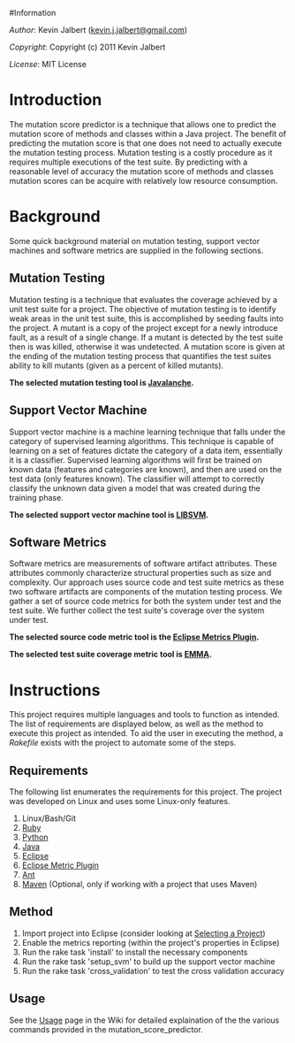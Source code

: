 #Information

*Author*:    Kevin Jalbert  (kevin.j.jalbert@gmail.com)

*Copyright*: Copyright (c) 2011 Kevin Jalbert

*License*: MIT License

# Introduction

The mutation score predictor is a technique that allows one to predict the
mutation score of methods and classes within a Java project. The benefit of
predicting the mutation score is that one does not need to actually execute the
mutation testing process. Mutation testing is a costly procedure as it requires
multiple executions of the test suite. By predicting with a reasonable level
of accuracy the mutation score of methods and classes mutation scores can be
acquire with relatively low resource consumption.

# Background

Some quick background material on mutation testing, support vector machines and
software metrics are supplied in the following sections.

## Mutation Testing

Mutation testing is a technique that evaluates the coverage achieved by a unit
test suite for a project. The objective of mutation testing is to identify weak
areas in the unit test suite, this is accomplished by seeding faults into the
project. A mutant is a copy of the project except for a newly introduce fault,
as a result of a single change. If a mutant is detected by the test suite then
is was killed, otherwise it was undetected. A mutation score is given at the
ending of the mutation testing process that quantifies the test suites ability
to kill mutants (given as a percent of killed mutants).

**The selected mutation testing tool is [Javalanche][8].**

## Support Vector Machine

Support vector machine is a machine learning technique that falls under the
category of  supervised learning algorithms. This technique is capable of
learning on a set of features dictate the category of a data item, essentially
it is a classifier. Supervised learning algorithms will first be trained on
known data (features and categories are known), and then are used on the test
data (only features known). The classifier will attempt to correctly classify
the unknown data given a model that was created during the training phase.

**The selected support vector machine tool is [LIBSVM][9].**

## Software Metrics

Software metrics are measurements of software artifact attributes. These
attributes commonly characterize structural properties such as size and
complexity. Our approach uses source code and test suite metrics as these two
software artifacts are components of the mutation testing process. We gather a
set of source code metrics for both the system under test and the test suite.
We further collect the test suite's coverage over the system under test.

**The selected source code metric tool is the [Eclipse Metrics Plugin][5].**

**The selected test suite coverage metric tool is [EMMA][10].**

# Instructions

This project requires multiple languages and tools to function as intended. The
list of requirements are displayed below, as well as the method to execute this
project as intended. To aid the user in executing the method, a _Rakefile_
exists with the project to automate some of the steps.

## Requirements

The following list enumerates the requirements for this project. The project
was developed on Linux and uses some Linux-only features.

1. Linux/Bash/Git
3. [Ruby][1]
4. [Python][2]
5. [Java][3]
6. [Eclipse][4]
7. [Eclipse Metric Plugin][5]
8. [Ant][6]
9. [Maven][7] (Optional, only if working with a project that uses Maven)

## Method

1. Import project into Eclipse (consider looking at [Selecting a Project][12])
2. Enable the metrics reporting (within the project's properties in Eclipse)
3. Run the rake task 'install' to install the necessary components
4. Run the rake task 'setup_svm' to build up the support vector machine
5. Run the rake task 'cross_validation' to test the cross validation accuracy

## Usage

See the [Usage][11] page in the Wiki for detailed explaination of the the
various commands provided in the mutation_score_predictor.

  [1]: http://www.ruby-lang.org/en/ "Ruby"
  [2]: http://www.python.org/ "Python"
  [3]: http://www.java.com/ "Java"
  [4]: http://www.eclipse.org/ "Eclipse"
  [5]: http://metrics2.sourceforge.net/ "Eclipse Metrics plugin"
  [6]: http://ant.apache.org/ "Ant"
  [7]: http://maven.apache.org/ "Maven"
  [8]: http://www.st.cs.uni-saarland.de/~schuler/javalanche/ "Javalanche"
  [9]: http://www.csie.ntu.edu.tw/~cjlin/libsvm/ "LIBSVM"
  [10]: http://emma.sourceforge.net/ "EMMA"
  [11]: https://github.com/sqrlab/mutation_score_predictor/wiki/Usage
  [12]: https://github.com/sqrlab/mutation_score_predictor/wiki/Selecting-a-Project
